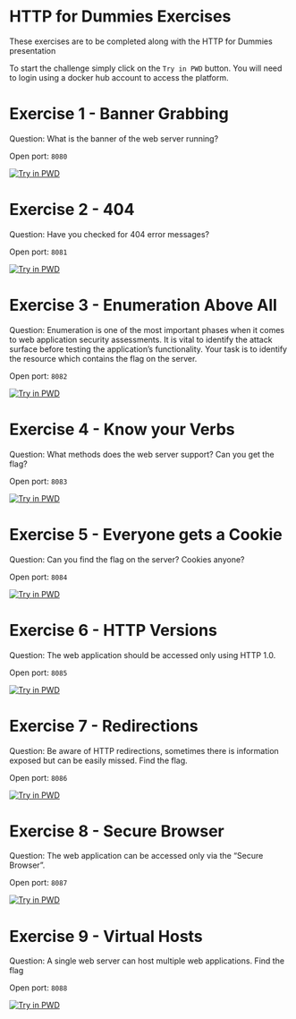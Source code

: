 
# HTTP for Dummies Exercises

These exercises are to be completed along with the HTTP for Dummies presentation

To start the challenge simply click on the `Try in PWD` button. You will need to login using a docker hub account to access the platform.

# Exercise 1 - Banner Grabbing

Question: What is the banner of the web server running?

Open port: `8080`


[![Try in PWD](https://raw.githubusercontent.com/play-with-docker/stacks/master/assets/images/button.png)](https://labs.play-with-docker.com/?stack=https://raw.githubusercontent.com/cybermouflons/http-for-dummies/master/1-banner-grabbing/docker-compose.yml)



# Exercise 2 - 404

Question: Have you checked for 404 error messages?

Open port: `8081`

[![Try in PWD](https://raw.githubusercontent.com/play-with-docker/stacks/master/assets/images/button.png)](https://labs.play-with-docker.com/?stack=https://raw.githubusercontent.com/cybermouflons/http-for-dummies/master/2-404/docker-compose.yml)


# Exercise 3 - Enumeration Above All

Question: Enumeration is one of the most important phases when it comes to web application security assessments. It is vital to identify the attack surface before testing the application’s functionality. Your task is to identify the resource which contains the flag on the server.


Open port: `8082`

[![Try in PWD](https://raw.githubusercontent.com/play-with-docker/stacks/master/assets/images/button.png)](https://labs.play-with-docker.com/?stack=https://raw.githubusercontent.com/cybermouflons/http-for-dummies/master/3-enumeration-above-all/docker-compose.yml)


# Exercise 4 - Know your Verbs

Question: What methods does the web server support? Can you get the flag?

Open port: `8083`

[![Try in PWD](https://raw.githubusercontent.com/play-with-docker/stacks/master/assets/images/button.png)](https://labs.play-with-docker.com/?stack=https://raw.githubusercontent.com/cybermouflons/http-for-dummies/master/4-know-your-verbs/docker-compose.yml)

# Exercise 5 - Everyone gets a Cookie

Question: Can you find the flag on the server? Cookies anyone?

Open port: `8084`

[![Try in PWD](https://raw.githubusercontent.com/play-with-docker/stacks/master/assets/images/button.png)](https://labs.play-with-docker.com/?stack=https://raw.githubusercontent.com/cybermouflons/http-for-dummies/master/5-everyone-gets-a-cookie/docker-compose.yml)


# Exercise 6 - HTTP Versions

Question: The web application should be accessed only using HTTP 1.0.

Open port: `8085`

[![Try in PWD](https://raw.githubusercontent.com/play-with-docker/stacks/master/assets/images/button.png)](https://labs.play-with-docker.com/?stack=https://raw.githubusercontent.com/cybermouflons/http-for-dummies/master/6-http-versions/docker-compose.yml)


# Exercise 7 - Redirections

Question: Be aware of HTTP redirections, sometimes there is information exposed but can be easily missed. Find the flag.


Open port: `8086`

[![Try in PWD](https://raw.githubusercontent.com/play-with-docker/stacks/master/assets/images/button.png)](https://labs.play-with-docker.com/?stack=https://raw.githubusercontent.com/cybermouflons/http-for-dummies/master/7-redirections/docker-compose.yml)


# Exercise 8 - Secure Browser

Question: The web application can be accessed only via the “Secure Browser”.


Open port: `8087`

[![Try in PWD](https://raw.githubusercontent.com/play-with-docker/stacks/master/assets/images/button.png)](https://labs.play-with-docker.com/?stack=https://raw.githubusercontent.com/cybermouflons/http-for-dummies/master/8-secure-browser/docker-compose.yml)


# Exercise 9 - Virtual Hosts

Question: A single web server can host multiple web applications. Find the flag

Open port: `8088`

[![Try in PWD](https://raw.githubusercontent.com/play-with-docker/stacks/master/assets/images/button.png)](https://labs.play-with-docker.com/?stack=https://raw.githubusercontent.com/cybermouflons/http-for-dummies/master/9-virtual-hosts/docker-compose.yml)